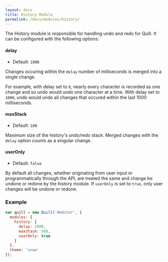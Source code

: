 ```yaml
---
layout: docs
title: History Module
permalink: /docs/modules/history/
---
```


The History module is responsible for handling undo and redo for Quill. It can be configured with the following options:

#### delay

- Default: `1000`

Changes occuring within the `delay` number of milliseconds is merged into a single change.

For example, with delay set to `0`, nearly every character is recorded as one change and so undo would undo one character at a time. With delay set to `1000`, undo would undo all changes that occured within the last 1000 milliseconds.


#### maxStack

- Default: `100`

Maximum size of the history's undo/redo stack. Merged changes with the `delay` option counts as a singular change.


#### userOnly

- Default: `false`

By default all changes, whether originating from user input or programmatically through the API, are treated the same and change be undone or redone by the history module. If `userOnly` is set to `true`, only user changes will be undone or redone.


### Example

```javascript
var quill = new Quill('#editor', {
  modules: {
    history: {
      delay: 2000,
      maxStack: 500,
      userOnly: true
    }
  },
  theme: 'snow'
});
```